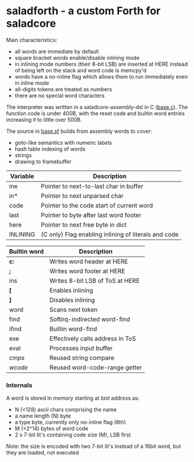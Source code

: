 # saladforth - a custom Forth for saladcore

Main characteristics:
- all words are immediate by default
- square bracket words enable/disable inlining mode
- in inlining mode numbers (their 8-bit LSB) are inserted at HERE instead of being left on the stack and word code is memcpy'd
- words have a no-inline flag which allows them to run immediately even in inline mode
- all-digits tokens are treated as numbers
- there are no special word characters

The interpreter was written in a saladcore-assembly-dsl in C ([base.c](./base.c)). The function code is under 400B, with the reset code and builtin word entries increasing it to little over 500B.

The source in [base.sf](./base.sf) builds from assembly words to cover:
- goto-like semantics with numeric labels
- hash table indexing of words
- strings
- drawing to framebuffer

|Variable|Description|
|---|---|
|ine      | Pointer to next-to-last char in buffer
|in*      | Pointer to next unparsed char
|code     | Pointer to the code start of current word
|last     | Pointer to byte after last word footer
|here     | Pointer to next free byte in dict
|INLINING | (C only) Flag enabling inlining of literals and code

|Builtin word|Description|
|---|---|
|**c:** | Writes word header at HERE
|**;**  | Writes word footer at HERE
| ins   | Writes 8-bit LSB of ToS at HERE
|**[**  | Enables inlining
|**]**     | Disables inlining
| word  | Scans next token
| find  | Softirq-indirected word-find
| ifind | Builtin word-find
| exe   | Effectively calls address in ToS
| eval  | Processes input buffer
|*cmps* | Reused string compare
|*wcode*| Reused word-code-range getter

### Internals
A word is stored in memory starting at *last* address as:
- N (<128) ascii chars comprising the name
- a name length (N) byte
- a type byte, currently only no-inline flag (6th)
- M (<2^14) bytes of word code
- 2 x 7-bit lit's containing code size (M), LSB first

Note: the size is encoded with two 7-bit lit's instead of a 16bit word, but they are loaded, not executed
